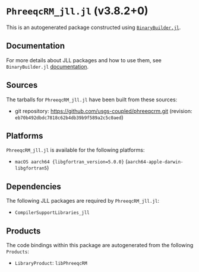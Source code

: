 # `PhreeqcRM_jll.jl` (v3.8.2+0)

This is an autogenerated package constructed using [`BinaryBuilder.jl`](https://github.com/JuliaPackaging/BinaryBuilder.jl).

## Documentation

For more details about JLL packages and how to use them, see `BinaryBuilder.jl` [documentation](https://docs.binarybuilder.org/stable/jll/).

## Sources

The tarballs for `PhreeqcRM_jll.jl` have been built from these sources:

* git repository: https://github.com/usgs-coupled/phreeqcrm.git (revision: `eb70b492dbdc7818c62b4db39b9f589a2c5c0aed`)

## Platforms

`PhreeqcRM_jll.jl` is available for the following platforms:

* `macOS aarch64 {libgfortran_version=5.0.0}` (`aarch64-apple-darwin-libgfortran5`)

## Dependencies

The following JLL packages are required by `PhreeqcRM_jll.jl`:

* `CompilerSupportLibraries_jll`

## Products

The code bindings within this package are autogenerated from the following `Products`:

* `LibraryProduct`: `libPhreeqcRM`
